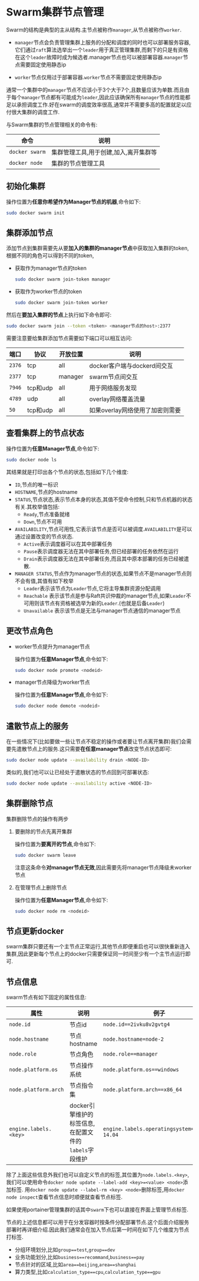 # Swarm集群节点管理

Swarm的结构是典型的主从结构.主节点被称作`manager`,从节点被称作`worker`.

+ `manager`节点会负责管理集群上服务的分配和调度的同时也可以部署服务容器,它们通过`raft`算法选举出一个`leader`用于真正管理集群,而剩下的只是有资格在这个`leader`故障时成为候选者.manager节点也可以被部署容器.`manager`节点需要固定使用静态ip

+ `worker`节点仅用过于部署容器.`worker`节点不需要固定使用静态ip

通常一个集群中的`manager`节点不应该小于3个大于7个,且数量应该为单数.而且由于每个`manager`节点都有可能成为`leader`,因此应该确保所有`manager`节点的性能都足以承担调度工作.好在swarm的调度效率很高,通常并不需要多高的配置就足以应付很大集群的调度工作.

与Swarm集群的节点管理相关的命令有:

| 命令           | 说明                                  |
| -------------- | ------------------------------------- |
| `docker swarm` | 集群管理工具,用于创建,加入,离开集群等 |
| `docker node`  | 集群的节点管理工具                    |

## 初始化集群

操作位置为**任意你希望作为Manager节点的机器**,命令如下:

```bash
sudo docker swarm init
```

## 集群添加节点

添加节点到集群需要先从要**加入的集群的manager节点**中获取加入集群的token,根据不同的角色可以得到不同的token,

+ 获取作为manager节点的token

    ```bash
    sudo docker swarm join-token manager
    ```

+ 获取作为worker节点的token

    ```bash
    sudo docker swarm join-token worker
    ```

然后在**要加入集群的节点**上执行如下命令即可:

```bash
sudo docker swarm join --token <token> <manager节点的host>:2377
```

需要注意要给集群添加节点需要如下端口可以相互访问:

| 端口   | 协议     | 开放位置 | 说明                            |
| ------ | -------- | -------- | ------------------------------- |
| `2376` | tcp      | all      | docker客户端与dockerd间交互     |
| `2377` | tcp      | manager  | swarm节点间交互                 |
| `7946` | tcp和udp | all      | 用于网络服务发现                |
| `4789` | udp      | all      | overlay网络覆盖流量             |
| `50`   | tcp和udp | all      | 如果overlay网络使用了加密则需要 |

## 查看集群上的节点状态

操作位置为**任意Manager节点**,命令如下:

```bash
sudo docker node ls
```

其结果就是打印出各个节点的状态,包括如下几个维度:

+ `ID`,节点的唯一标识
+ `HOSTNAME`,节点的hostname
+ `STATUS`,节点状态,表示节点本身的状态,其值不受命令控制,只和节点机器的状态有关.其枚举值包括:
    + `Ready`,节点准备就绪
    + `Down`,节点不可用
+ `AVAILABILITY`,节点可用性,它表示该节点是否可以被调度.`AVAILABILITY`是可以通过设置改变的节点状态.
    + `Active`表示调度器可以在其中部署任务
    + `Pause`表示调度器无法在其中部署任务,但已经部署的任务依然在运行
    + `Drain`表示调度器无法在其中部署任务,而且其中原本部署的任务已经被遣散.
+ `MANAGER STATUS`,节点作为manager节点的状态,如果节点不是manager节点则不会有值,其值有如下枚举
    + `Leader`表示该节点为`Leader`节点,它将主导集群资源分配调用
    + `Reachable` 表示该节点是参与Raft共识仲裁的manager节点,如果`Leader`不可用则该节点有资格被选举为新的`Leader`.(也就是后备`Leader`)
    + `Unavailable` 表示该节点是无法与manager节点通信的manager节点

## 更改节点角色

+ worker节点提升为manager节点

    操作位置为**任意Manager节点**,命令如下:

    ```bash
    sudo docker node promote <nodeid>
    ```

+ manager节点降级为worker节点

    操作位置为**任意Manager节点**,命令如下:

    ```bash
    sudo docker node demote <nodeid>
    ```

## 遣散节点上的服务

在一些情况下(比如要做一些让节点不稳定的操作或者要让节点离开集群)我们会需要先遣散节点上的服务.这只需要**在任意manager节点**改变节点状态即可:

```bash
sudo docker node update --availability drain <NODE-ID>
```

类似的,我们也可以让已经处于遣散状态的节点回到可部署状态:

```bash
sudo docker node update --availability active <NODE-ID>
```

## 集群删除节点

集群删除节点的操作有两步

1. 要删除的节点先离开集群

    操作位置为**要离开的节点**,命令如下:

    ```bash
    sudo docker swarm leave
    ```

    注意这条命令**对manager节点无效**,因此需要先将manager节点降级未worker节点

2. 在管理节点上删除节点

    操作位置为**任意Manager节点**,命令如下:

    ```bash
    sudo docker node rm <nodeid>
    ```

## 节点更新docker

swarm集群只要还有一个主节点正常运行,其他节点即便重启也可以很快重新连入集群,因此更新每个节点上的docker只需要保证同一时间至少有一个主节点运行即可.

## 节点信息

swarm节点有如下固定的属性信息:

| 属性                  | 说明                                                  | 例子                                          |
| --------------------- | ----------------------------------------------------- | --------------------------------------------- |
| `node.id`             | 节点id                                                | `node.id==2ivku8v2gvtg4`                      |
| `node.hostname`       | 节点hostname                                          | `node.hostname=node-2`                        |
| `node.role`           | 节点角色                                              | `node.role==manager`                          |
| `node.platform.os`    | 节点操作系统                                          | `node.platform.os==windows`                   |
| `node.platform.arch`  | 节点指令集                                            | `node.platform.arch==x86_64`                  |
| `engine.labels.<key>` | docker引擎维护的标签信息,在配置文件的`labels`字段维护 | `engine.labels.operatingsystem==ubuntu 14.04` |

除了上面这些信息外我们也可以自定义节点的标签,其位置为`node.labels.<key>`,我们可以使用命令`docker node update --label-add <key>=<value> <node>`添加标签.
用`docker node update --label-rm <key> <node>`删除标签,用`docker node inspect`查看节点信息时顺便就查看节点标签.

如果使用portainer管理集群的话其中`swarm`下也可以直接在界面上管理节点标签.

节点的上述信息都可以用于在分发容器时按条件分配部署节点.这个后面介绍服务部署时再详细介绍.因此我们通常会在加入节点后第一时间在如下几个维度为节点打标签.

+ 分组环境划分,比如`group==test`,`group==dev`
+ 业务功能划分,比如`business==recommand`,`business==pay`
+ 节点针对的区域,比如`area==beijing`,`area==shanghai`
+ 算力类型,比如`calculation_type==cpu`,`calculation_type==gpu`
